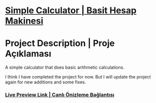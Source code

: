 # [Simple Calculator | Basit Hesap Makinesi](https://www.theodinproject.com/lessons/foundations-calculator)

# Project Description | Proje Açıklaması

A simple calculator that does basic arithmetic calculations.

I think I have completed the project for now.
But I will update the project again for new additions and some fixes.

### [Live Preview Link | Canlı Önizleme Bağlantısı](https://selimbiber.github.io/Pure-JavaScript-Projects/SimpleCalculator/)
